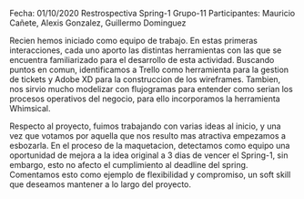 Fecha: 01/10/2020
Restrospectiva Spring-1
Grupo-11
Participantes: Mauricio Cañete, Alexis Gonzalez, Guillermo Dominguez

Recien hemos iniciado como equipo de trabajo. En estas primeras interacciones,  cada uno aporto las distintas herramientas con las que se encuentra familiarizado para el desarrollo de esta actividad. Buscando puntos en comun, identificamos a Trello como herramienta para la gestion de tickets y Adobe XD para la construccion de los wireframes. Tambien, nos sirvio mucho modelizar con flujogramas para entender como serian los procesos operativos del negocio, para ello incorporamos la herramienta Whimsical. 
   
Respecto al proyecto, fuimos trabajando con varias ideas al inicio, y una vez que votamos por aquella que nos resulto mas atractiva empezamos a esbozarla. En el proceso de la maquetacion, detectamos como equipo una oportunidad de mejora a la idea original a 3 dias de vencer el Spring-1, sin embargo, esto no afecto el cumplimiento al deadline del spring. Comentamos esto como ejemplo de flexibilidad y compromiso, un soft skill que deseamos mantener a lo largo del proyecto.

